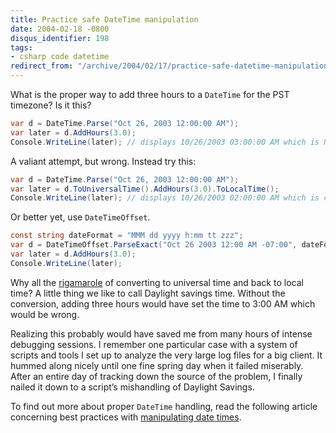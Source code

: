 ```yaml
---
title: Practice safe DateTime manipulation
date: 2004-02-18 -0800
disqus_identifier: 198
tags:
- csharp code datetime
redirect_from: "/archive/2004/02/17/practice-safe-datetime-manipulation.aspx/"
---
```


What is the proper way to add three hours to a `DateTime` for the PST timezone? Is it this?

```csharp
var d = DateTime.Parse("Oct 26, 2003 12:00:00 AM");
var later = d.AddHours(3.0);
Console.WriteLine(later); // displays 10/26/2003 03:00:00 AM which is NOT correct!
```

A valiant attempt, but wrong. Instead try this:

```csharp
var d = DateTime.Parse("Oct 26, 2003 12:00:00 AM");
var later = d.ToUniversalTime().AddHours(3.0).ToLocalTime();
Console.WriteLine(later); // displays 10/26/2003 02:00:00 AM which is correct!
```

Or better yet, use `DateTimeOffset`.

```csharp
const string dateFormat = "MMM dd yyyy h:mm tt zzz";
var d = DateTimeOffset.ParseExact("Oct 26 2003 12:00 AM -07:00", dateFormat, CultureInfo.InvariantCulture);
var later = d.AddHours(3.0);
Console.WriteLine(later);
```

Why all the [rigamarole](http://dictionary.reference.com/search?r=2&q=rigamarole "Definition of Rigamarole")
of converting to universal time and back to local time? A little thing we like to call Daylight savings time. Without the conversion, adding three hours would have set the time to 3:00 AM which would be wrong.

Realizing this probably would have saved me from many hours of intense debugging sessions. I remember one particular case with a system of scripts and tools I set up to analyze the very large log files for a big client. It hummed along nicely until one fine spring day when it failed miserably. After an entire day of tracking down the source of the problem, I finally nailed it down to a script’s mishandling of Daylight Savings.

To find out more about proper `DateTime` handling, read the following article concerning best practices with [manipulating date times](http://msdn.microsoft.com/netframework/default.aspx?pull=/library/en-us/dndotnet/html/datetimecode.asp "Best practices with DateTime").
